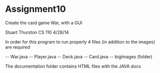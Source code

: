 Assignment10
============

Create the card game War, with a GUI


Stuart Thurston
CS 110
4/28/14


In order for this program to run properly 4 files (in addition to the images) are required

-- War.java
-- Player.java
-- Deck.java
-- Card.java
-- bigImages (folder)

The documentation folder contains HTML files with the JAVA docs
